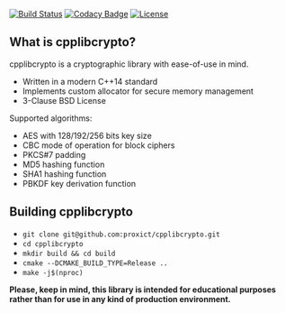 [![Build Status](https://travis-ci.org/proxict/cpplibcrypto.svg?branch=develop)](https://travis-ci.org/proxict/cpplibcrypto) [![Codacy Badge](https://api.codacy.com/project/badge/Grade/33a6770ae69840728e2053596b0f6885)](https://app.codacy.com/app/proxict/cpplibcrypto?utm_source=github.com&utm_medium=referral&utm_content=proxict/cpplibcrypto&utm_campaign=badger) [![License](https://img.shields.io/badge/License-BSD%203--Clause-blue.svg)](https://opensource.org/licenses/BSD-3-Clause)

What is cpplibcrypto?
---------------------

cpplibcrypto is a cryptographic library with ease-of-use in mind.

 - Written in a modern C++14 standard
 - Implements custom allocator for secure memory management
 - 3-Clause BSD License
 
 Supported algorithms:
 - AES with 128/192/256 bits key size
 - CBC mode of operation for block ciphers
 - PKCS#7 padding
 - MD5 hashing function
 - SHA1 hashing function
 - PBKDF key derivation function
 
Building cpplibcrypto
---------------------
 - `git clone git@github.com:proxict/cpplibcrypto.git`
 - `cd cpplibcrypto`
 - `mkdir build && cd build`
 - `cmake --DCMAKE_BUILD_TYPE=Release ..`
 - `make -j$(nproc)`
 
**Please, keep in mind, this library is intended for educational purposes rather than for use in any kind of production environment.**
